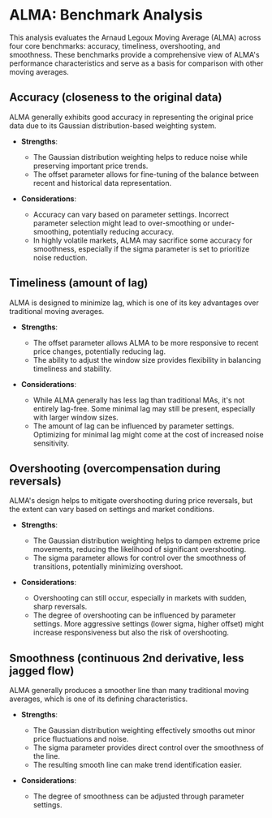 # ALMA: Benchmark Analysis

This analysis evaluates the Arnaud Legoux Moving Average (ALMA) across four core benchmarks: accuracy, timeliness, overshooting, and smoothness. These benchmarks provide a comprehensive view of ALMA's performance characteristics and serve as a basis for comparison with other moving averages.

## Accuracy (closeness to the original data)

ALMA generally exhibits good accuracy in representing the original price data due to its Gaussian distribution-based weighting system.

- **Strengths**:
  - The Gaussian distribution weighting helps to reduce noise while preserving important price trends.
  - The offset parameter allows for fine-tuning of the balance between recent and historical data representation.

- **Considerations**:
  - Accuracy can vary based on parameter settings. Incorrect parameter selection might lead to over-smoothing or under-smoothing, potentially reducing accuracy.
  - In highly volatile markets, ALMA may sacrifice some accuracy for smoothness, especially if the sigma parameter is set to prioritize noise reduction.

## Timeliness (amount of lag)

ALMA is designed to minimize lag, which is one of its key advantages over traditional moving averages.

- **Strengths**:
  - The offset parameter allows ALMA to be more responsive to recent price changes, potentially reducing lag.
  - The ability to adjust the window size provides flexibility in balancing timeliness and stability.

- **Considerations**:
  - While ALMA generally has less lag than traditional MAs, it's not entirely lag-free. Some minimal lag may still be present, especially with larger window sizes.
  - The amount of lag can be influenced by parameter settings. Optimizing for minimal lag might come at the cost of increased noise sensitivity.

## Overshooting (overcompensation during reversals)

ALMA's design helps to mitigate overshooting during price reversals, but the extent can vary based on settings and market conditions.

- **Strengths**:
  - The Gaussian distribution weighting helps to dampen extreme price movements, reducing the likelihood of significant overshooting.
  - The sigma parameter allows for control over the smoothness of transitions, potentially minimizing overshoot.

- **Considerations**:
  - Overshooting can still occur, especially in markets with sudden, sharp reversals.
  - The degree of overshooting can be influenced by parameter settings. More aggressive settings (lower sigma, higher offset) might increase responsiveness but also the risk of overshooting.

## Smoothness (continuous 2nd derivative, less jagged flow)

ALMA generally produces a smoother line than many traditional moving averages, which is one of its defining characteristics.

- **Strengths**:
  - The Gaussian distribution weighting effectively smooths out minor price fluctuations and noise.
  - The sigma parameter provides direct control over the smoothness of the line.
  - The resulting smooth line can make trend identification easier.

- **Considerations**:
  - The degree of smoothness can be adjusted through parameter settings.